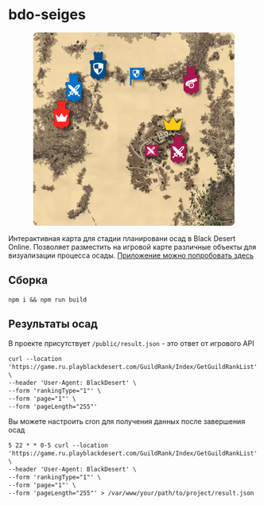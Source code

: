 # bdo-seiges

<div align="center" width="100%">
  <img src="./docs/preview.png" alt="demo" style="border-radius: 8px" />
</div>

Интерактивная карта для стадии планировани осад в Black Desert Online. Позволяет разместить на игровой карте различные объекты для визуализации процесса осады. [Приложение можно попробовать здесь](https://sandbox.exi.moe/bdo-sieges/)

## Сборка

```
npm i && npm run build
```

## Результаты осад

В проекте присутствует `/public/result.json` - это ответ от игрового API

```shell
curl --location 'https://game.ru.playblackdesert.com/GuildRank/Index/GetGuildRankList' \
--header 'User-Agent: BlackDesert' \
--form 'rankingType="1"' \
--form 'page="1"' \
--form 'pageLength="255"'
```

Вы можете настроить cron для получения данных после завершения осад

```shell
5 22 * * 0-5 curl --location 'https://game.ru.playblackdesert.com/GuildRank/Index/GetGuildRankList' \
--header 'User-Agent: BlackDesert' \
--form 'rankingType="1"' \
--form 'page="1"' \
--form 'pageLength="255"' > /var/www/your/path/to/project/result.json
```
